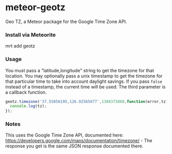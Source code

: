 meteor-geotz
============

Geo TZ, a Meteor package for the Google Time Zone API.

### Install via Meteorite
mrt add geotz

### Usage

You must pass a "latitude,longitude" string to get the timezone for that location. You may optionally pass a unix timestamp to get the timezone for that particular time to take into account daylight savings. If you pass `false` instead of a timestamp, the current time will be used. The third parameter is a callback function.

```javascript
geotz.timezone('37.55856195,126.92565677',1388375868,function(error,tz){
  console.log(tz);
});
```

### Notes
This uses the Google Time Zone API, documented here: https://developers.google.com/maps/documentation/timezone/ - The response you get is the same JSON response documented there.